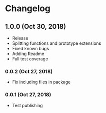 # Changelog

## 1.0.0 (Oct 30, 2018)

- Release
- Splitting functions and prototype extensions
- Fixed known bugs
- Adding Readme
- Full test coverage

### 0.0.2 (Oct 27, 2018)

- Fix including files in package

### 0.0.1 (Oct 27, 2018)

- Test publishing